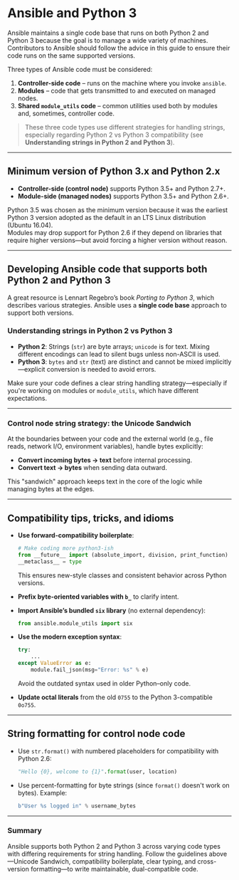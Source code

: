 # Ansible and Python 3

Ansible maintains a single code base that runs on both Python 2 and Python 3 because the goal is to manage a wide variety of machines. Contributors to Ansible should follow the advice in this guide to ensure their code runs on the same supported versions.

Three types of Ansible code must be considered:

1. **Controller-side code** – runs on the machine where you invoke `ansible`.
2. **Modules** – code that gets transmitted to and executed on managed nodes.
3. **Shared `module_utils` code** – common utilities used both by modules and, sometimes, controller code.

> These three code types use different strategies for handling strings, especially regarding Python 2 vs Python 3 compatibility (see **Understanding strings in Python 2 and Python 3**).

---

## Minimum version of Python 3.x and Python 2.x

- **Controller-side (control node)** supports Python 3.5+ and Python 2.7+.
- **Module-side (managed nodes)** supports Python 3.5+ and Python 2.6+.

 Python 3.5 was chosen as the minimum version because it was the earliest Python 3 version adopted as the default in an LTS Linux distribution (Ubuntu 16.04).  
 Modules may drop support for Python 2.6 if they depend on libraries that require higher versions—but avoid forcing a higher version without reason.

---

## Developing Ansible code that supports both Python 2 and Python 3

A great resource is Lennart Regebro’s book *Porting to Python 3*, which describes various strategies. Ansible uses a **single code base** approach to support both versions.

### Understanding strings in Python 2 vs Python 3

- **Python 2**: Strings (`str`) are byte arrays; `unicode` is for text. Mixing different encodings can lead to silent bugs unless non-ASCII is used.
- **Python 3**: `bytes` and `str` (text) are distinct and cannot be mixed implicitly—explicit conversion is needed to avoid errors.

Make sure your code defines a clear string handling strategy—especially if you're working on modules or `module_utils`, which have different expectations.

---

### Control node string strategy: the Unicode Sandwich

At the boundaries between your code and the external world (e.g., file reads, network I/O, environment variables), handle bytes explicitly:

- **Convert incoming bytes → text** before internal processing.
- **Convert text → bytes** when sending data outward.

This "sandwich" approach keeps text in the core of the logic while managing bytes at the edges.

---

## Compatibility tips, tricks, and idioms

- **Use forward-compatibility boilerplate**:
  ```python
  # Make coding more python3-ish
  from __future__ import (absolute_import, division, print_function)
  __metaclass__ = type
  ```
  This ensures new-style classes and consistent behavior across Python versions.

- **Prefix byte-oriented variables with `b_`** to clarify intent.

- **Import Ansible’s bundled `six` library** (no external dependency):
  ```python
  from ansible.module_utils import six
  ```

- **Use the modern exception syntax**:
  ```python
  try:
      ...
  except ValueError as e:
      module.fail_json(msg="Error: %s" % e)
  ```
  Avoid the outdated syntax used in older Python–only code.

- **Update octal literals** from the old `0755` to the Python 3-compatible `0o755`.

---

## String formatting for control node code

- Use `str.format()` with numbered placeholders for compatibility with Python 2.6:
  ```python
  "Hello {0}, welcome to {1}".format(user, location)
  ```

- Use percent-formatting for byte strings (since `format()` doesn't work on bytes). Example:
  ```python
  b"User %s logged in" % username_bytes
  ```

---

### Summary

Ansible supports both Python 2 and Python 3 across varying code types with differing requirements for string handling. Follow the guidelines above—Unicode Sandwich, compatibility boilerplate, clear typing, and cross-version formatting—to write maintainable, dual-compatible code.
